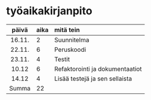 # työaikakirjanpito

| päivä | aika | mitä tein  |
| :----:|:-----| :-----|
| 16.11. | 2    | Suunnitelma |
| 22.11. | 6    | Peruskoodi |
| 23.11. | 4    | Testit |
| 10.12  | 6    | Refaktorointi ja dokumentaatiot |
| 14.12  | 4    | Lisää testejä ja sen sellaista |
| Summa  | 22   | |
